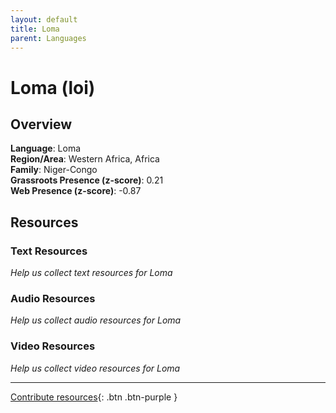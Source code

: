 ```yaml
---
layout: default
title: Loma
parent: Languages
---
```


# Loma (loi)

## Overview

**Language**: Loma  
**Region/Area**: Western Africa, Africa  
**Family**: Niger-Congo  
**Grassroots Presence (z-score)**: 0.21  
**Web Presence (z-score)**: -0.87  

## Resources

### Text Resources
*Help us collect text resources for Loma*

### Audio Resources
*Help us collect audio resources for Loma*

### Video Resources
*Help us collect video resources for Loma*

---

[Contribute resources](https://forms.office.com/e/1SfLJx3u1r){: .btn .btn-purple }
